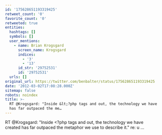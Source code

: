 ```yaml
---
id: '175628651193319425'
retweet_count: '0'
favorite_count: '0'
retweeted: true
entities:
  hashtags: []
  symbols: []
  user_mentions:
    - name: Brian Krogsgard
      screen_name: Krogsgard
      indices:
        - '3'
        - '13'
      id_str: '29752531'
      id: '29752531'
  urls: []
original_url: https://twitter.com/benbalter/status/175628651193319425
date: '2012-03-02T17:08:28.000Z'
sitemap: false
robots: noindex
title: >-
  RT @Krogsgard: "Inside &lt;?php tags and out, the technology we have created
  has far outpaced the me…
---
```


RT @Krogsgard: "Inside &lt;?php tags and out, the technology we have created has far outpaced the metaphor we use to describe it." re: u ...